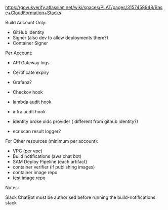 https://govukverify.atlassian.net/wiki/spaces/PLAT/pages/3157458948/Base+CloudFormation+Stacks


Build Account Only:
- GitHub Identity
- Signer (also dev to allow deployments there?)
- Container Signer

Per Account:
- API Gateway logs
- Certificate expiry
- Grafana?
- Checkov hook
- lambda audit hook
- infra audit hook

- identity broke oidc provider ( different from github identity?)

- ecr scan result logger?

For Other resources (minimum per account):

- VPC (per vpc)
- Build notifications (aws chat bot)
- SAM Deploy Pipeline (each artifact)
- container verifier (if publishing images)
- container image repo
- test image repo



Notes:

Slack ChatBot must be authorised before running the build-notifications stack
